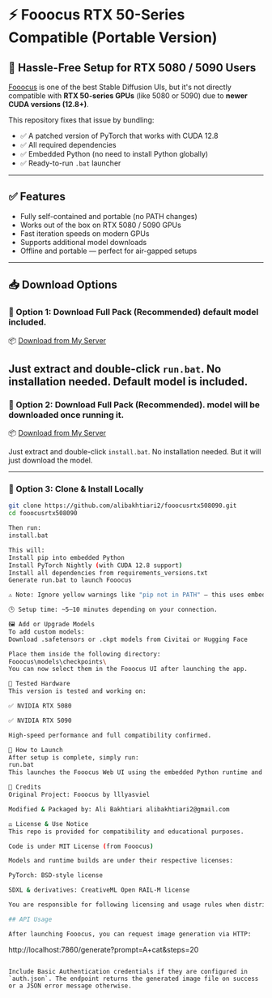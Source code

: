 # ⚡ Fooocus RTX 50-Series Compatible (Portable Version)

## 🧠 Hassle-Free Setup for RTX 5080 / 5090 Users

[Fooocus](https://github.com/lllyasviel/Fooocus) is one of the best Stable Diffusion UIs, but it's not directly compatible with **RTX 50-series GPUs** (like 5080 or 5090) due to **newer CUDA versions (12.8+)**.

This repository fixes that issue by bundling:

- ✅ A patched version of PyTorch that works with CUDA 12.8
- ✅ All required dependencies
- ✅ Embedded Python (no need to install Python globally)
- ✅ Ready-to-run `.bat` launcher

---

## ✅ Features

- Fully self-contained and portable (no PATH changes)
- Works out of the box on RTX 5080 / 5090 GPUs
- Fast iteration speeds on modern GPUs
- Supports additional model downloads
- Offline and portable — perfect for air-gapped setups

---

## 📥 Download Options

### 🔹 Option 1: Download Full Pack (Recommended) default model included.

📦 [Download from My Server](https://www.tartanak.com/alibakhtiari2/fooocusRTX50XX.rar)


Just extract and double-click `run.bat`. No installation needed. Default model is included.
----------------------------------------------------------------------------------------------

### 🔹 Option 2: Download Full Pack (Recommended). model will be downloaded once running it.

📦 [Download from My Server](https://www.tartanak.com/alibakhtiari2/fooocusrtx508090.rar)


Just extract and double-click `install.bat`. No installation needed. But it will just download the model.

----------------------------------------------------------------------------------------------

### 🔹 Option 3: Clone & Install Locally

```bash
git clone https://github.com/alibakhtiari2/fooocusrtx508090.git
cd fooocusrtx508090

Then run:
install.bat

This will:
Install pip into embedded Python
Install PyTorch Nightly (with CUDA 12.8 support)
Install all dependencies from requirements_versions.txt
Generate run.bat to launch Fooocus

⚠️ Note: Ignore yellow warnings like "pip not in PATH" — this uses embedded Python, and no global setup is required.

🕒 Setup time: ~5–10 minutes depending on your connection.

🖼️ Add or Upgrade Models
To add custom models:
Download .safetensors or .ckpt models from Civitai or Hugging Face

Place them inside the following directory:
Fooocus\models\checkpoints\
You can now select them in the Fooocus UI after launching the app.

🧪 Tested Hardware
This version is tested and working on:

✅ NVIDIA RTX 5080

✅ NVIDIA RTX 5090

High-speed performance and full compatibility confirmed.

🚀 How to Launch
After setup is complete, simply run:
run.bat
This launches the Fooocus Web UI using the embedded Python runtime and compatible CUDA build.

🙏 Credits
Original Project: Fooocus by lllyasviel

Modified & Packaged by: Ali Bakhtiari alibakhtiari2@gmail.com

⚖️ License & Use Notice
This repo is provided for compatibility and educational purposes.

Code is under MIT License (from Fooocus)

Models and runtime builds are under their respective licenses:

PyTorch: BSD-style license

SDXL & derivatives: CreativeML Open RAIL-M license

You are responsible for following licensing and usage rules when distributing or modifying models.

## API Usage

After launching Fooocus, you can request image generation via HTTP:

```
http://localhost:7860/generate?prompt=A+cat&steps=20
```

Include Basic Authentication credentials if they are configured in `auth.json`. The endpoint returns the generated image file on success or a JSON error message otherwise.
